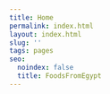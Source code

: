 ```yaml
---
title: Home
permalink: index.html
layout: index.html
slug: ''
tags: pages
seo:
  noindex: false
  title: FoodsFromEgypt
---
```



